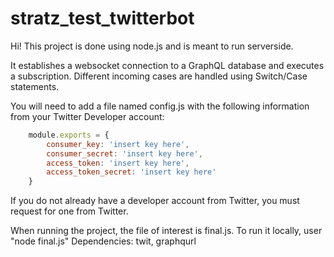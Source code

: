 # stratz_test_twitterbot

Hi! This project is done using node.js and is meant to run serverside.

It establishes a websocket connection to a GraphQL database and executes a subscription. Different incoming cases are handled using Switch/Case statements.

You will need to add a file named config.js with the following information from your Twitter Developer account:

``` javascript
    module.exports = {
        consumer_key: 'insert key here',
        consumer_secret: 'insert key here',
        access_token: 'insert key here',
        access_token_secret: 'insert key here'
    }
```

If you do not already have a developer account from Twitter, you must request for one from Twitter.


When running the project, the file of interest is final.js. To run it locally, user "node final.js"
Dependencies: twit, graphqurl
